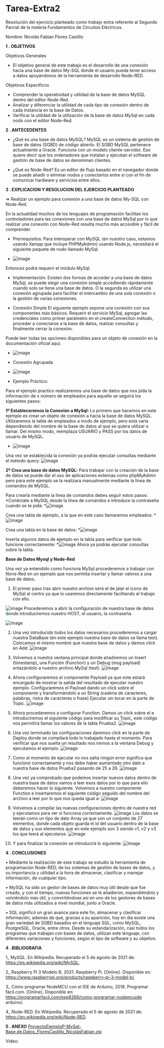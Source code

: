 # Tarea-Extra2
Resolución del ejercicio planteado como trabajo extra referente al Segundo Parcial de la materia Fundamentos de Circuitos Eléctricos.

Nombre: Nicolás Fabian Flores Castillo


**1 . OBJETIVOS**

Objetivos Generales
* El objetivo general de este trabajo es el desarrollo de una conexión hacia una base de datos My-SQL donde el usuario pueda tener acceso a datos apoyándonos de la herramienta de desarrollo Node-RED.


Objetivos Especificos
* Comprender la operatividad y utilidad de la base de datos MySQL dentro del editor Node-Red.
* Analizar y diferenciar la utilidad de cada tipo de conexión dentro de cada instancia en la base de Datos.
* Verificar la utilidad de la utilización de la base de datos MySql en cada nodo con el editor Node-Red.
 
 
 **2 . ANTECEDENTES**
 
 * ¿Qué es una base de datos MySQL?
MySQL es un sistema de gestión de base de datos (SGBD) de código abierto. El SGBD MySQL pertenece actualmente a Oracle. Funciona con un modelo cliente-servidor. Eso quiere decir que los ordenadores que instalan y ejecutan el software de gestión de base de datos se denominan clientes.

 * ¿Qué es Node-Red? 
Es un editor de flujo basado en el navegador donde se puede añadir o eliminar nodos y conectarlos entre sí con el fin de comunicar hardware y servicios entre ellos.


**3 . EXPLICACION Y RESOLUCION DEL EJERCICIO PLANTEADO**

  => Realizar un ejemplo para conexión a una base de datos My-SQL con Node-Red.
   
 En la actualidad muchos de los lenguajes de programación facilitan los controladores para las conexiones con una base de datos MySql por lo que realizar una conexión con Node-Red resulta mucho más accesible y fácil de comprender. 

* Prerrequisitos:
Para interoperar con MySQL (en nuestro caso, estamos usando Xampp que incluye PHPMyAdmin) usando Node.js, necesitará el siguiente paquete de nodo llamado MySql.

* ![image](https://user-images.githubusercontent.com/84397670/128445521-09fbd83e-e386-4f0d-8927-450adbf393d6.png)

Entonces podrá requerir el módulo MySql.

* Implementación:
Existen dos formas de acceder a una base de datos MySql, se puede elegir una conexión simple accediendo rápidamente cuando solo se tiene una base de datos. O la segunda es utilizar una conexión agrupada para facilitar el intercambio de una sola conexión o la gestión de varias conexiones.

* Conexión Simple
El siguiente ejemplo expone una conexión con sus componentes más básicos. Requerir el servicio MySql, agregar las credenciales como primer parámetro en el createConnection método, proceder a conectarse a la base de datos, realizar consultas y finalmente cerrar la conexión.

Puede leer todas las opciones disponibles para un objeto de conexión en la documentación oficial aquí.
* ![image](https://user-images.githubusercontent.com/84397670/128445644-94adc344-1688-410d-ac3a-f10b209f954c.png)

* Conexión Agrupada
* ![image](https://user-images.githubusercontent.com/84397670/128445678-89b9ec4d-1971-442e-8ffe-3c771b5e97a3.png)

* Ejemplo Práctico:

Para el ejemplo practico realizaremos una base de datos que nos pida la información de x número de empleados para aquello se seguirá los siguientes pasos:

**1º Estableceremos la Conexión a MySql:** Lo primero que hacemos en este ejemplo es crear un objeto de conexión a hacia la base de datos MySQL. Utilizaremos la tabla de empleados a modo de ejemplo, pero esta varía dependiendo del nombre de la base de datos al que se quiera utilizar o llamar. Del mismo modo, reemplaza USUARIO y PASS por los datos de usuario de MySQL.

* ![image](https://user-images.githubusercontent.com/84397670/128445794-8dd170dd-4a42-44e8-9176-092dfb7fc4e0.png)

Una vez se establecida la conexión ya podrás ejecutar consultas mediante el método query:
![image](https://user-images.githubusercontent.com/84397670/128445815-0e4a670b-a799-4904-a3cf-8e6b44ad6c15.png)

**2º Crea una base de datos MySQL:**  Para trabajar con la creación de la base de datos se puede dar el uso de aplicaciones externas como phpMyAdmin pero para este ejemplo se la realizara manualmente mediante la línea de comandos de MySQL.

Para crearla mediante la línea de comandos debes seguir estos pasos:
*Conéctate a MySQL desde la línea de comandos e introduce la contraseña cuando se te pida:
*![image](https://user-images.githubusercontent.com/84397670/128445888-a5bb0f09-12d8-42fe-bee5-6d2720104acb.png)

Crea una tabla de ejemplo, a la que en este caso llamaremos empleados:
*![image](https://user-images.githubusercontent.com/84397670/128445926-9393c989-8b44-4611-9492-2f855ec25e79.png)

Crea una tabla en la base de datos:
*![image](https://user-images.githubusercontent.com/84397670/128445943-5c5c2900-9ceb-45bb-b716-64aed234824b.png)

Inserta algunos datos de ejemplo en la tabla para verificar que todo funcione correctamente:
*![image](https://user-images.githubusercontent.com/84397670/128445963-87bb9942-798d-4caa-a8cc-4fa3cdccc2ba.png)
Ahora ya podrás ejecutar consultas sobre la tabla.

**Base de Datos Mysql y Node-Red**

Una vez ya entendido como funciona MySql procederemos a trabajar con None-Red en un ejemplo que nos permita insertar y llamar valores a una base de datos. 

1. El primer paso tras abrir nuestro archivo será el de jalar el icono de MySql al centro ya que lo usaremos directamente facilitando el trabajo con ello.

![image](https://user-images.githubusercontent.com/84397670/129117704-05d68cf5-6933-45aa-932d-ea2b0f313df7.png)
Procederemos a abrir la configuración de nuestra base de datos donde introduciremos nuestro HOST, el usuario, la contraseña.

![image](https://user-images.githubusercontent.com/84397670/129117744-6217c90c-d9a3-41ab-a304-4bc8be7c84cd.png)

2. Una vez introducido todos los datos necesarios procederemos a cargar nuestra DataBase (en este ejemplo nuestra base de datos se llama test). Colocamos el mismo nombre que nuestra base de datos y damos click en Add. 
![image](https://user-images.githubusercontent.com/84397670/129117798-42772e68-2222-43e5-99bb-32db4565b825.png)

3.	Volvemos a nuestra ventana principal donde añadiremos un Insert (timestamp), una Función (Function) y un Debug (msg payload) enlazándolo a nuestro archivo MySql (test).
![image](https://user-images.githubusercontent.com/84397670/129117819-64b1cefa-245b-4e2b-ba2a-968b701d5978.png)

4.	Ahora configuraremos el componente Payload ya que este estará encargado de mostrar la salida del resultado de ejecutar nuestro ejemplo. Configuraremos el Payload dando un click sobre el componente y transformándolo a un String (cadena de caracteres, palabras, ristra de caracteres o frase) Ejecutar sin tocar en la parte de Topic.
![image](https://user-images.githubusercontent.com/84397670/129117837-9bcf94b8-881b-4a6d-913e-b65d378a36e2.png)

5.	Ahora procederemos a configurar Function. Damos un click sobre el e introduciremos el siguiente código para modificar su Topic, este código nos permitirá llamar los valores de la tabla Prueba2.
![image](https://user-images.githubusercontent.com/84397670/129117864-0f406df5-652a-455a-b66e-d2dee51cdff6.png)

6.	Una vez terminado las configuraciones daremos click en la parte de Deploy donde se compilará todo lo trabajado hasta el momento. Para verificar que nos suelta un resultado nos iremos a la ventana Debug y ejecutamos el ejemplo.
![image](https://user-images.githubusercontent.com/84397670/129117884-b2aa1994-aff6-4b2c-b118-b85caf8d0cdd.png)

7.	Como al momento de ejecutar no nos salta ningún error significa que funcionó correctamente y nos debe haber aumentado otro dato a nuestra base de datos Prueba2 pasando de 25 a 26. 
![image](https://user-images.githubusercontent.com/84397670/129117905-9d8bf46d-8272-4638-adda-b8d26a726b69.png)

8.	Una vez ya comprobado que podemos insertar nuevos datos dentro de nuestra base de datos vamos a leer esos datos por lo que para ello deberemos hacer lo siguiente. Volvemos a nuestro componente Function e insertaremos el siguiente código seguido del nombre del archivo a leer por lo que nos queda igual a:
![image](https://user-images.githubusercontent.com/84397670/129117925-4928bace-42d7-4144-852d-0eb874761f2e.png)

9.	Volvemos a compilar las nuevas configuraciones dentro de nuestra red y ejecutamos para ver si funciona correctamente. 
![image](https://user-images.githubusercontent.com/84397670/129117951-4a0819ac-4cc1-41fc-bd6f-a3e4d277d8ea.png)
Los datos se leerán como un tipo de dato Array ya que son un conjunto de 27 elementos, donde cada objeto guarda el id del usuario dentro de la base de datos y sus elementos que en este ejemplo son 3 siendo v1, v2 y v3 los que leerá al ejecutarse.
![image](https://user-images.githubusercontent.com/84397670/129117976-69142814-5ff2-4f90-b599-6ccdd6edd00b.png)

10. Y para finalizar la conexión se introducirá lo siguiente:
![image](https://user-images.githubusercontent.com/84397670/128446018-1528cfac-1ac2-437e-8a76-61bf3d8a8b35.png)


**4 . CONCLUSIONES**

•	Mediante la realización de este trabajo se estudio la herramienta de programación Node-RED, de los sistemas de gestión de bases de datos, y su importancia y utilidad a la hora de almacenar, clasificar y manejar información, de cualquier tipo.

•	MySQL ha sido un gestor de bases de datos muy útil desde que fue creado, y con el tiempo, nuevas funciones se le añadieron, expandiéndolo y volviéndolo más útil, y convirtiéndose así en uno de los gestores de bases de datos más utilizados a nivel mundial, junto a Oracle.

•	SQL significó un gran avance para este fin, almacenar y clasificar información, además de que, gracias a su aparición, hoy en día existe una gran variedad de SGBD basados en el lenguaje SQL, como MySQL, PostgreSQL, Oracle, entre otros. Desde su estandarización, casi todos los programas que trabajan con bases de datos, utilizan este lenguaje, con diferentes variaciones y funciones, según el tipo de software y su objetivo.



**4 . BIBLIOGRAFIA**

1_ MySQL. En Wikipedia. Recuperado el 5 de agosto de 2021 de: https://es.wikipedia.org/wiki/MySQL.

2_	Raspberry Pi 3 Modelo B, 2021. Raspberry Pi. [Online]. Disponible en: https://www.raspberrypi.org/products/raspberry-pi-3-model-b/.

3_	Cómo programar NodeMCU con el IDE de Arduino, 2018. Programar fácil.com. [Online]. Disponible en: https://programarfacil.com/esp8266/como-programar-nodemcuide arduino/.

4_	Node-RED. En Wikipedia. Recuperado el 5 de agosto de 2021 de: https://en.wikipedia.org/wiki/Node-RED.

**5 . ANEXO**
[ProyectoEjemploP-MySql-Base.de.Datos_FloresCastillo_NicolásFabian.zip](https://github.com/FloresNicolas/Tarea-Extra2/files/6971974/ProyectoEjemploP-MySql-Base.de.Datos_FloresCastillo_NicolasFabian.zip)

Video: 
